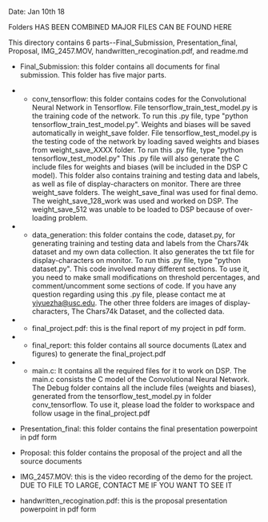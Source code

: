 
Date: Jan 10th 18

Folders HAS BEEN COMBINED
MAJOR FILES CAN BE FOUND HERE

This directory contains 6 parts--Final_Submission, Presentation_final, Proposal, IMG_2457.MOV, handwritten_recogination.pdf, and readme.md

- Final_Submission: this folder contains all documents for final submission. This folder has five major parts.

- - conv_tensorflow: this folder contains codes for the Convolutional Neural Network in Tensorflow. File tensorflow_train_test_model.py is the training code of the network. To run this .py file, type "python tensorflow_train_test_model.py". Weights and biases will be saved automatically in weight_save folder. File tensorflow_test_model.py is the testing code of the network by loading saved weights and biases from weight_save_XXXX folder. To run this .py file, type "python tensorflow_test_model.py" This .py file will also generate the C include files for weights and biases (will be included in the DSP C model). This folder also contains training and testing data and labels, as well as file of display-characters on monitor. There are three weight_save folders. The weight_save_final was used for final demo. The weight_save_128_work was used and worked on DSP. The weight_save_512 was unable to be loaded to DSP because of over-loading problem.

- - data_generation: this folder contains the code, dataset.py, for generating training and testing data and labels from the Chars74k dataset and my own data collection. It also generates the txt file for display-characters on monitor. To run this .py file, type "python dataset.py". This code involved many different sections. To use it, you need to make small modifications on threshold percentages, and comment/uncomment some sections of code. If you have any question regarding using this .py file, please contact me at yiyuezha@usc.edu. The other three folders are images of display-characters, The Chars74k Dataset, and the collected data.

- - final_project.pdf: this is the final report of my project in pdf form. 

- - final_report: this folder contains all source documents (Latex and figures) to generate the final_project.pdf

- - main.c: It contains all the required files for it to work on DSP. The main.c consists the C model of the Convolutional Neural Network. The Debug folder contains all the include files (weights and biases), generated from the tensorflow_test_model.py in folder conv_tensorflow. To use it, please load the folder to workspace and follow usage in the final_project.pdf


- Presentation_final: this folder contains the final presentation powerpoint in pdf form

- Proposal: this folder contains the proposal of the project and all the source documents

- IMG_2457.MOV: this is the video recording of the demo for the project. DUE TO FILE TO LARGE, CONTACT ME IF YOU WANT TO SEE IT

- handwritten_recogination.pdf: this is the proposal presentation powerpoint in pdf form
